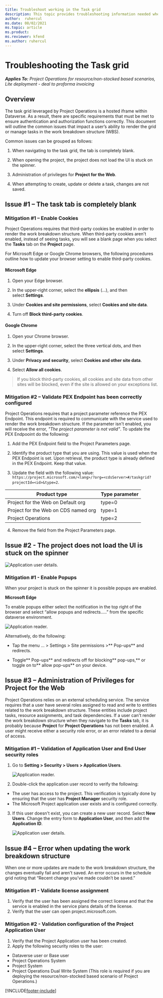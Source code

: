 ```yaml
---
title: Troubleshoot working in the Task grid 
description: This topic provides troubleshooting information needed when working in the Task grid.
author:  ruhercul
ms.date: 08/02/2021 
ms.topic: article
ms.product:
ms.reviewer: kfend
ms.author: ruhercul
---
```

Troubleshooting the Task grid
=============================

_**Applies To:** Project Operations for resource/non-stocked based scenarios, Lite deployment - deal to proforma invoicing_



Overview
--------

The task grid leveraged by Project Operations is a hosted iframe within
Dataverse. As a result, there are specific requirements that must be met to
ensure authentication and authorization functions correctly. This document will
outline the common issues that impact a user’s ability to render the grid or
manage tasks in the work breakdown structure (WBS).

Common issues can be grouped as follows:

1.  When navigating to the task grid, the tab is completely blank.

2.  When opening the project, the project does not load the UI is stuck on the
    spinner.
    
3.  Administration of privileges for **Project for the Web**.

4.  When attempting to create, update or delete a task, changes are not saved.

Issue \#1 – The task tab is completely blank
--------------------------------------------

### Mitigation \#1 – Enable Cookies

Project Operations requires that third-party cookies be enabled in order to
render the work breakdown structure. When third-party cookies aren't enabled,
instead of seeing tasks, you will see a blank page when you select
the **Tasks** tab on the **Project** page.

For Microsoft Edge or Google Chrome browsers, the following procedures outline
how to update your browser setting to enable third-party cookies.

#### **Microsoft Edge**

1.  Open your Edge browser.

2.  In the upper-right corner, select the **ellipsis** (...), and then
    select **Settings**.

3.  Under **Cookies and site permissions**, select **Cookies and site data**.

4.  Turn off **Block third-party cookies**.

#### **Google Chrome**

1.  Open your Chrome browser.

2.  In the upper-right corner, select the three vertical dots, and then
    select **Settings**.

3.  Under **Privacy and security**, select **Cookies and other site data**.

4.  Select **Allow all cookies**.

> If you block third-party cookies, all cookies and site data from other sites will be blocked, even if the site is allowed on your exceptions list.

### Mitigation \#2 – Validate PEX Endpoint has been correctly configured

Project Operations requires that a project parameter reference the PEX Endpoint.
This endpoint is required to communicate with the service used to render the
work breakdown structure. If the parameter isn't enabled, you will receive the
error, *"The project parameter is not valid"*. To update the PEX Endpooint do
the following:

1.  Add the PEX Endpoint field to the Project Parameters page.

2.  Identify the product type that you are using. This value is used when the
    PEX Endpoint is set. Upon retrieval, the product type is already defined in
    the PEX Endpoint. Keep that value.
3. Update the field with the following value: `https://project.microsoft.com/<lang>/?org=<cdsServer>#/taskgrid?projectId=<id>&type=2`.

| **Product type**                     | **Type parameter** |
|--------------------------------------|--------------------|
| Project for the Web on Default org   | type=0             |
| Project for the Web on CDS named org | type=1             |
| Project Operations                   | type=2             |

4.  Remove the field from the Project Parameters page.

Issue \#2 - The project does not load the UI is stuck on the spinner
--------------------------------------------------------------------

![Application user details.](media/popupsblocked.png)

### Mitigation \#1 - Enable Popups

When your project is stuck on the spinner it is possible popups are enabled.

**Microsoft Edge**

To enable popups either select the notification in the top right of the browser
and select “allow popups and redirects…..” from the specific dataverse
environment.
    
 ![Application reader.](media/enablepopups.png)

Alternatively, do the following:

-   Tap the menu … \> Settings \> Site permissions \>** Pop-ups** and redirects.

-   Toggle** Pop-ups** and redirects off for blocking** pop-ups,** or toggle on
    to** allow pop-ups** on your device.


Issue \#3 – Administration of Privileges for Project for the Web
----------------------------------------------------------------

Project Operations relies on an external scheduling service. The service
requires that a user have several roles assigned to read and write to entities
related to the work breakdown structure. These entities include project tasks,
resource assignments, and task dependencies. If a user can't render the work
breakdown structure when they navigate to the **Tasks** tab, it is probably
because **Project** for **Project Operations** has not been enabled. A user
might receive either a security role error, or an error related to a denial of
access.

### Mitigation \#1 – Validation of Application User and End User security roles

1. Go to **Setting > Security > Users > Application Users**.  

   ![Application reader.](media/applicationuser.jpg)
   
2. Double-click the application user record to verify the following:

 - The user has access to the project. This verification is typically done by ensuring that the user has **Project Manager** security role.
 - The Microsoft Project application user exists and is configured correctly.
 
3. If this user doesn't exist, you can create a new user record. Select **New Users**. Change the entry form to **Application User**, and then add the **Application ID**.

   ![Application user details.](media/applicationuserdetails.jpg)


Issue \#4 – Error when updating the work breakdown structure
---------------------------------------------------------------- 

When one or more updates are made to the work breakdown structure, the changes eventually fail and aren't saved. An error occurs in the schedule grid noting that “Recent change you’ve made couldn’t be saved.”

### Mitigation \#1 - Validate license assignment

1. Verify that the user has been assigned the correct license and that the service is enabled in the service plans details of the license.  
2. Verify that the user can open project.microsoft.com.
    
    
### Mitigation \#2 - Validation configuration of the Project Application User
1. Verify that the Project Application user has been created.
2. Apply the following security roles to the user:
  
  - Dataverse user or Base user
  - Project Operations System
  - Project System
  - Project Operations Dual Write System (This role is required if you are deploying the resource/non-stocked based scenario of Project Operations.)


[!INCLUDE[footer-include](../includes/footer-banner.md)]
